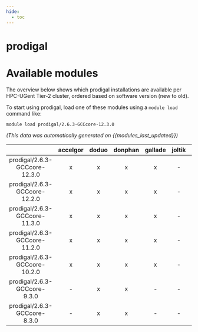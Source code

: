 ```yaml
---
hide:
  - toc
---
```


prodigal
========

# Available modules


The overview below shows which prodigal installations are available per HPC-UGent Tier-2 cluster, ordered based on software version (new to old).

To start using prodigal, load one of these modules using a `module load` command like:

```shell
module load prodigal/2.6.3-GCCcore-12.3.0
```

*(This data was automatically generated on {{modules_last_updated}})*  

| |accelgor|doduo|donphan|gallade|joltik|shinx|skitty|
| :---: | :---: | :---: | :---: | :---: | :---: | :---: | :---: |
|prodigal/2.6.3-GCCcore-12.3.0|x|x|x|x|-|x|x|
|prodigal/2.6.3-GCCcore-12.2.0|x|x|x|x|-|x|-|
|prodigal/2.6.3-GCCcore-11.3.0|x|x|x|x|-|x|-|
|prodigal/2.6.3-GCCcore-11.2.0|x|x|x|x|-|-|-|
|prodigal/2.6.3-GCCcore-10.2.0|x|x|x|x|-|-|-|
|prodigal/2.6.3-GCCcore-9.3.0|-|x|x|-|-|-|-|
|prodigal/2.6.3-GCCcore-8.3.0|-|x|x|-|-|-|-|
